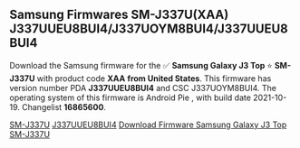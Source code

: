 <h2>Samsung Firmwares SM-J337U(XAA) J337UUEU8BUI4/J337UOYM8BUI4/J337UUEU8BUI4</h2>
Download the Samsung firmware for the ✅ <strong>Samsung Galaxy J3 Top </strong> ⭐ <strong>SM-J337U</strong> with product code <strong>XAA</strong> <strong> from United States</strong>. This firmware has version number PDA <strong>J337UUEU8BUI4</strong> and CSC J337UOYM8BUI4. The operating system of this firmware is Android Pie , with build date 2021-10-19. Changelist <strong>16865600</strong>.


[SM-J337U](https://samfirm.shop/samsung/model/SM-J337U)
[J337UUEU8BUI4](https://samfirm.shop/samsung/pda/J337UUEU8BUI4)
[Download Firmware Samsung Galaxy J3 Top SM-J337U](https://samfirm.shop/samsung/firmware/466284)
